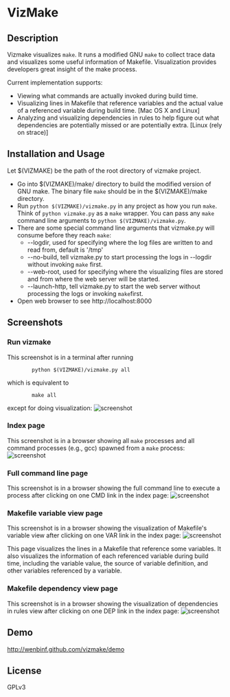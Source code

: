 VizMake
=======

## Description

Vizmake visualizes `make`. It runs a modified GNU `make` to collect trace data
and visualizes some useful information of Makefile. Visualization provides
developers great insight of the make process.

Current implementation supports:

* Viewing what commands are actually invoked during build time.
* Visualizing lines in Makefile that reference variables and the actual value of
  a referenced variable during build time. [Mac OS X and Linux]
* Analyzing and visualizing dependencies in rules to help figure out what dependencies are potentially missed or are potentially extra. [Linux (rely on strace)]

## Installation and Usage

Let $(VIZMAKE) be the path of the root directory of vizmake project.

* Go into $(VIZMAKE)/make/ directory to build the modified version of GNU make. The binary
  file `make` should be in the $(VIZMAKE)/make directory.
* Run `python $(VIZMAKE)/vizmake.py` in any project as how you run `make`. Think of `python
  vizmake.py` as a `make` wrapper. You can pass any `make` command line
  arguments to `python $(VIZMAKE)/vizmake.py`. 
* There are some special command line arguments that vizmake.py will consume before they reach `make`:
  * --logdir, used for specifying where the log files are written to and read from, default is '/tmp'
  * --no-build, tell vizmake.py to start processing the logs in --logdir without invoking `make` first.
  * --web-root, used for specifying where the visualizing files are stored and from where the web server will be started.
  * --launch-http, tell vizmake.py to start the web server without processing the logs or invoking `make`first.
* Open web browser to see http://localhost:8000

## Screenshots

### Run vizmake
This screenshot is in a terminal after running

			python $(VIZMAKE)/vizmake.py all

which is equivalent to

			make all

except for doing visualization:
![screenshot](https://github.com/wenbinf/vizmake/raw/master/doc/vizmake_run.png)

### Index page

This screenshot is in a browser showing all `make` processes and all command
processes (e.g., gcc) spawned from a `make` process:
![screenshot](https://github.com/wenbinf/vizmake/raw/master/doc/vizmake_index.png)

### Full command line page

This screenshot is in a browser showing the full command line to execute a
process after clicking on one CMD link in the index page:
![screenshot](https://github.com/wenbinf/vizmake/raw/master/doc/vizmake_cmd.png)

### Makefile variable view page

This screenshot is in a browser showing the visualization of Makefile's variable
view after clicking on one VAR link in the index page:
![screenshot](https://github.com/wenbinf/vizmake/raw/master/doc/vizmake_var.png)

This page visualizes the lines in a Makefile that reference some variables.  It
also visualizes the information of each referenced variable during build time,
including the variable value, the source of variable definition, and other
variables referenced by a variable.

### Makefile dependency view page

This screenshot is in a browser showing the visualization of dependencies in rules
view after clicking on one DEP link in the index page:
![screenshot](https://github.com/wenbinf/vizmake/raw/master/doc/vizmake_dep.png)

## Demo

http://wenbinf.github.com/vizmake/demo

## License

GPLv3
